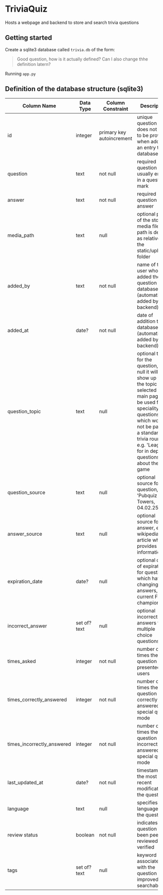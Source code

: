 # TriviaQuiz
Hosts a webpage and backend to store and search trivia questions

## Getting started
Create a sqlite3 database called `trivia.db` of the form:

> Good question, how is it actually defined? Can I also change thhe definition latern?

Running `app.py`

## Definition of the database structure (sqlite3)
| Column Name | Data Type | Column Constraint | Description |
| ----------- | ----------- | ----------- | ----------- |
| id | integer | primary key autoincrement | unique question id, does not have to be provided when adding an entry to the database |
| question | text | not null | required question text, usually ending in a question mark |
| answer | text | not null | required question answer |
| media_path | text | null | optional path of the stored media file, path is defined as relative to the static/uploads/ folder |
| added_by | text | not null | name of the user who added the question to the database (automatically added by the backend) |
| added_at | date? | not null | date of addition to the database (automatically added by the backend) |
| question_topic | text | null | optional topic for the question, if not null it will only show up when the topic is selected in the main page. To be used for speciality questions which would not be part of a standard trivia round e.g. 'League' for in depth questions about the game |
| question_source | text | null | optional source for the question, e.g. 'Pubquiz Towers, 04.02.25' |
| answer_source | text | null | optional source for the answer, e.g. a wikipedia article which provides more information |
| expiration_date | date? | null | optional date of expiration, for questions which have changing answers, e.g. current F1 champion |
| incorrect_answer | set of? text | null | optional incorrect answers for multiple choice questions |
| times_asked | integer | not null | number of times the question was presented to users |
| times_correctly_answered | integer | not null | number of times the question was correctly answered in a special quiz mode |
| times_incorrectly_answered | integer | not null | number of times the question was incorrectly answered in a special quiz mode |
| last_updated_at | date? | not null | timestamp of the most recent modification to the question |
| language | text | null | specifies the language of the question | 
| review status | boolean | not null | indicates if the question has been peer-reviewed or verified |
| tags | set of? text | null | keyword associated with the question for improved searchability |